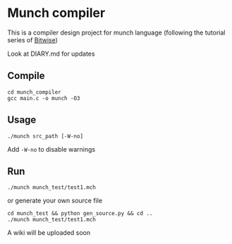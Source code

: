 # Munch compiler

This is a compiler design project for munch language (following the tutorial series of [Bitwise](https://www.youtube.com/channel/UCguWV1bZg1QiWbY32vGnOLw))

Look at DIARY.md for updates

## Compile

```
cd munch_compiler
gcc main.c -o munch -O3
```

## Usage

```
./munch src_path [-W-no]
```

Add `-W-no` to disable warnings

## Run

```
./munch munch_test/test1.mch
```

or generate your own source file

```
cd munch_test && python gen_source.py && cd ..
./munch munch_test/test1.mch
```

A wiki will be uploaded soon